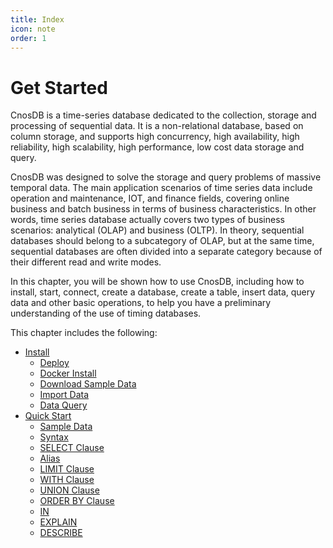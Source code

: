 ```yaml
---
title: Index
icon: note
order: 1
---
```


# Get Started

CnosDB is a time-series database dedicated to the collection, storage and processing of sequential data. It is a non-relational database, based on column storage, and supports high concurrency, high availability, high reliability, high scalability, high performance, low cost data storage and query.

CnosDB was designed to solve the storage and query problems of massive temporal data. The main application scenarios of time series data include operation and maintenance, IOT, and finance fields, covering online business and batch business in terms of business characteristics. In other words, time series database actually covers two types of business scenarios: analytical (OLAP) and business (OLTP). In theory, sequential databases should belong to a subcategory of OLAP, but at the same time, sequential databases are often divided into a separate category because of their different read and write modes.

In this chapter, you will be shown how to use CnosDB, including how to install, start, connect, create a database, create a table, insert data, query data and other basic operations, to help you have a preliminary understanding of the use of timing databases.

This chapter includes the following:

- [Install](./install.md)
  - [Deploy](./install.md#deploy)
  - [Docker Install](./install.md#docker-install)
  - [Download Sample Data](./install.md#download-sample-data)
  - [Import Data](./install.md#import-data)
  - [Data Query](./install.md#data-query)
- [Quick Start](./quick_start.md)
  - [Sample Data](./quick_start.md#sample-data)
  - [Syntax](./quick_start.md#syntax)
  - [SELECT Clause](./quick_start.md#select-clause)
  - [Alias](./quick_start.md#alias)
  - [LIMIT Clause](./quick_start.md#limit-clause)
  - [WITH Clause](./quick_start.md#with-clause)
  - [UNION Clause](./quick_start.md#union-clause)
  - [ORDER BY Clause](./quick_start.md#order-by-clause)
  - [IN](./quick_start.md#in)
  - [EXPLAIN](./quick_start.md#explain)
  - [DESCRIBE](./quick_start.md#describe)


